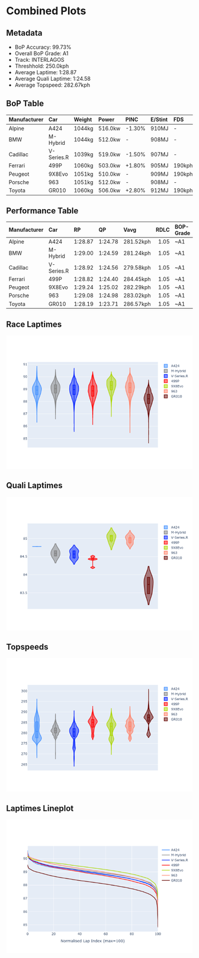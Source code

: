 # Combined Plots

## Metadata

- BoP Accuracy: 99.73%
- Overall BoP Grade: A1
- Track: INTERLAGOS
- Threshhold: 250.0kph
- Average Laptime: 1:28.87
- Average Quali Laptime: 1:24.58
- Average Topspeed: 282.67kph

## BoP Table
| Manufacturer   | Car        | Weight   | Power   | PINC   | E/Stint   | FDS    | RDP    | QDP    | TDP    |
|:---------------|:-----------|:---------|:--------|:-------|:----------|:-------|:-------|:-------|:-------|
| Alpine         | A424       | 1044kg   | 516.0kw | -1.30% | 910MJ     | -      | 51.64% | 59.31% | 26.80% |
| BMW            | M-Hybrid   | 1044kg   | 512.0kw | -      | 908MJ     | -      | 52.89% | 56.22% | 33.41% |
| Cadillac       | V-Series.R | 1039kg   | 519.0kw | -1.50% | 907MJ     | -      | 48.63% | 60.80% | 19.01% |
| Ferrari        | 499P       | 1060kg   | 503.0kw | +1.80% | 905MJ     | 190kph | 51.38% | 44.98% | 9.83%  |
| Peugeot        | 9X8Evo     | 1051kg   | 510.0kw | -      | 909MJ     | 190kph | 48.87% | 52.78% | 15.41% |
| Porsche        | 963        | 1051kg   | 512.0kw | -      | 908MJ     | -      | 50.70% | 44.30% | 29.51% |
| Toyota         | GR010      | 1060kg   | 506.0kw | +2.80% | 912MJ     | 190kph | 51.09% | 52.71% | 11.46% |

## Performance Table
| Manufacturer   | Car        | RP      | QP      | Vavg      |   RDLC | BOP-Grade   | Match   |
|:---------------|:-----------|:--------|:--------|:----------|-------:|:------------|:--------|
| Alpine         | A424       | 1:28.87 | 1:24.78 | 281.52kph |   1.05 | ~A1         | 99.27%  |
| BMW            | M-Hybrid   | 1:29.00 | 1:24.59 | 281.24kph |   1.05 | ~A1         | 99.66%  |
| Cadillac       | V-Series.R | 1:28.92 | 1:24.56 | 279.58kph |   1.05 | ~A1         | 99.68%  |
| Ferrari        | 499P       | 1:28.82 | 1:24.40 | 284.45kph |   1.05 | ~A1         | 100.00% |
| Peugeot        | 9X8Evo     | 1:29.24 | 1:25.02 | 282.29kph |   1.05 | ~A1         | 100.00% |
| Porsche        | 963        | 1:29.08 | 1:24.98 | 283.02kph |   1.05 | ~A1         | 99.81%  |
| Toyota         | GR010      | 1:28.19 | 1:23.71 | 286.57kph |   1.05 | ~A1         | 99.69%  |

## Race Laptimes
![Race Laptimes](images/race_violin.png)

## Quali Laptimes
![Quali Laptimes](images/quali_violin.png)

## Topspeeds
![Topspeeds](images/topspeed_violin.png)

## Laptimes Lineplot
![Laptimes Lineplot](images/laptime_line.png)


